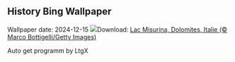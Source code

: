 ## History Bing Wallpaper
Wallpaper date: 2024-12-15
![](https://www.bing.com/th?id=OHR.MisurinaLake_FR-FR7558311472_UHD.jpg&w=1000)Download: [Lac Misurina, Dolomites, Italie (© Marco Bottigelli/Getty Images)](https://www.bing.com/th?id=OHR.MisurinaLake_FR-FR7558311472_UHD.jpg)

Auto get programm by LtgX
